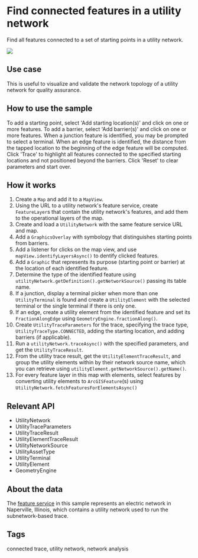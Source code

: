 # Find connected features in a utility network

Find all features connected to a set of starting points in a utility network.

![](ConnectedTrace.png)

## Use case

This is useful to visualize and validate the network topology of a utility network for quality assurance. 

## How to use the sample

To add a starting point, select 'Add starting location(s)' and click on one or more features. To add a barrier, select 'Add barrier(s)' and click on one or more features. When a junction feature is identified, you may be prompted to select a terminal. When an edge feature is identified, the distance from the tapped location to the beginning of the edge feature will be computed. Click 'Trace' to highlight all features connected to the specified starting locations and not positioned beyond the barriers. Click 'Reset' to clear parameters and start over.

## How it works

1. Create a `Map` and add it to a `MapView`.
2. Using the URL to a utility network's feature service, create `FeatureLayer`s that contain the utility network's features, and add them to the operational layers of the map.
3. Create and load a `UtilityNetwork` with the same feature service URL and map.
4. Add a `GraphicsOverlay` with symbology that distinguishes starting points from barriers.
5. Add a listener for clicks on the map view, and use `mapView.identifyLayersAsync()` to dentify clicked features.
6. Add a `Graphic` that represents its purpose (starting point or barrier) at the location of each identified feature.
7. Determine the type of the identified feature using `utilityNetwork.getDefinition().getNetworkSource()` passing its table name.
8. If a junction, display a terminal picker when more than one `UtilityTerminal` is found and create a `UtilityElement` with the selected terminal or the single terminal if there is only one.
9. If an edge, create a utility element from the identified feature and set its `FractionAlongEdge` using `GeometryEngine.fractionAlong()`.
10. Create `UtilityTraceParameters` for the trace, specifying the trace type, `UtilityTraceType.CONNECTED`, adding the starting location, and adding barriers (if applicable).
11. Run a `utilityNetwork.traceAsync()` with the specified parameters, and get the `UtilityTraceResult`.
12. From the utility trace result, get the `UtilityElementTraceResult`, and group the utility elements within by their network source name, which you can retrieve using `utilityElement.getNetworkSource().getName()`.
13. For every feature layer in this map with elements, select features by converting utility elements to `ArcGISFeature`(s) using `UtilityNetwork.fetchFeaturesForElementsAsync()`

## Relevant API

* UtilityNetwork
* UtilityTraceParameters
* UtilityTraceResult
* UtilityElementTraceResult
* UtilityNetworkSource
* UtilityAssetType
* UtilityTerminal
* UtilityElement
* GeometryEngine

## About the data

The [feature service](https://sampleserver7.arcgisonline.com/arcgis/rest/services/UtilityNetwork/NapervilleElectric/FeatureServer) in this sample represents an electric network in Naperville, Illinois, which contains a utility network used to run the subnetwork-based trace.

## Tags

connected trace, utility network, network analysis
